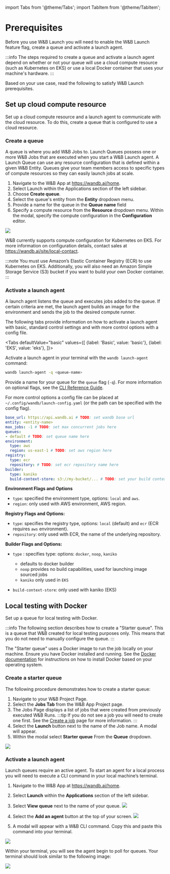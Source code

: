 import Tabs from '@theme/Tabs';
import TabItem from '@theme/TabItem';

# Prerequisites
Before you use W&B Launch you will need to enable the W&B Launch feature flag, create a queue and activate a launch agent. 

:::info
The steps required to create a queue and activate a launch agent depend on whether or not your queue will use a cloud compute resource (such as Kubernetes on EKS) or use a local Docker container that uses your machine's hardware.
:::


Based on your use case, read the following to satisfy W&B Launch prerequisites.


## Set up cloud compute resource
Set up a cloud compute resource and a launch agent to communicate with the cloud resource. To do this, create a queue that is configured to use a cloud resource.


### Create a queue
A queue is where you add W&B Jobs to. Launch Queues possess one or more W&B Jobs that are executed when you start a W&B Launch agent. A Launch Queue can use  any resource configuration that is defined within a given W&B Entity.  Queues give your team members access to specific types of compute resources so they can easily launch jobs at scale. 

1. Navigate to the W&B App at https://wandb.ai/home.
2. Select Launch within the Applications section of the left sidebar.
3. Choose **Create queue**.
4. Select the queue's entity from the **Entity** dropdown menu.
5. Provide a name for the queue in the **Queue name** field
6. Specify a compute resource from the **Resource** dropdown menu. Within the modal, specify the compute configuration in the **Configuration** editor.

![](/images/launch/create_a_queue.png)

W&B currently supports compute configuration for Kubernetes on EKS. For more information on configuration details, contact sales at https://wandb.ai/site/local-contact. 

:::note
You must use Amazon’s Elastic Container Registry (ECR) to use Kubernetes on EKS. Additionally, you will also need an Amazon Simple Storage Service (S3) bucket if you want to build your own Docker container. 
:::

### Activate a launch agent
A launch agent listens the queue and executes jobs added to the queue. If certain criteria are met, the launch agent builds an image for the environment and sends the job to the desired compute runner. 

The following tabs provide information on how to activate a launch agent with basic, standard control settings and with more control options with a config file.


<Tabs
  defaultValue="basic"
  values={[
    {label: 'Basic', value: 'basic'},
    {label: 'EKS', value: 'eks'},
  ]}>
  <TabItem value="basic">

Activate a launch agent in your terminal with the `wandb launch-agent` command:

```bash
wandb launch-agent -q <queue-name>
```
Provide a name for your queue for the `queue` flag (`-q`). For more information on optional flags, see the [CLI Reference Guide](../../ref/cli/README.md).


  </TabItem>
  <TabItem value="eks">

For more control options a config file can be placed at `~/.config/wandb/launch-config.yaml` (or the path can be specified with the config flag).

```yaml
base_url: https://api.wandb.ai # TODO: set wandb base url
entity: <entity-name>
max_jobs: -1 # TODO: set max concurrent jobs here
queues:
- default # TODO: set queue name here
environment:
  type: aws
  region: us-east-1 # TODO: set aws region here
registry:
  type: ecr
  repository: # TODO: set ecr repository name here
builder:
  type: kaniko
  build-context-store: s3://my-bucket/... # TODO: set your build context store here
```

**Environment Flags and Options**

- `type`: specified the environment type, options: `local` and `aws`.
- `region`: only used with AWS environment, AWS region.

**Registry Flags and Options:**

- `type`: specifies the registry type, options: `local` (default) and `ecr` (ECR requires `aws` environment).
- `repository`: only used with ECR, the name of the underlying repository.

**Builder Flags and Options:**

- `type` : specifies type: options: `docker`, `noop`, `kaniko`
    - defaults to docker builder
    - `noop` provides no build capabilities, used for launching image sourced jobs
    - `kaniko` only used in `EKS`
- `build-context-store`: only used with kaniko (EKS)


  </TabItem>
</Tabs>




## Local testing with Docker
Set up a queue for local testing with Docker. 

:::info
The following section describes how to create a "Starter queue". This is a queue that W&B created for local testing purposes only. This means that you do not need to manually configure the queue. 
:::

The "Starter queue" uses a Docker image to run the job locally on your machine. Ensure you have Docker installed and running. See the [Docker documentation](https://docs.docker.com/get-docker/) for instructions on how to install Docker based on your operating system.


### Create a starter queue 
The following procedure demonstrates how to create a starter queue:

1. Navigate to your W&B Project Page. 
2. Select the **Jobs Tab** from the W&B App Project page.
3. The Jobs Page displays a list of jobs that were created from previously executed W&B Runs. 
:::tip
If you do not see a job you will need to create one first. See the [Create a job](./create-job.md) page for more information.
:::
4. Select the **Launch** button next to the name of the Job name. A modal will appear.
5. Within the modal select **Starter queue** From the **Queue** dropdown.

![](/images/launch/starter_queue.png)

### Activate a launch agent
Launch queues require an active agent. To start an agent for a local process you will need to execute a CLI command in your local machine’s terminal. 

1. Navigate to the W&B App at https://wandb.ai/home.
2. Select **Launch** within the **Applications** section of the left sidebar.
3. Select **View queue** next to the name of your queue.
![](/images/launch/view_queue_button.png)


4. Select the **Add an agent** button at the top of your screen.
![](/images/launch/add_agent_zoom.png)

5. A modal will appear with a W&B CLI command. Copy this and paste this command into your terminal.

![](/images/launch/add_agent_dark_background.png)

Within your terminal, you will see the agent begin to poll for queues. Your terminal should look similar to the following image:

![](/images/launch/terminal_gs.png)